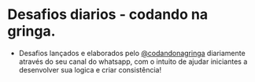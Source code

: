 # Desafios diarios - codando na gringa.
- Desafios lançados e elaborados pelo [@codandonagringa](https://www.instagram.com/codandonagringa/) diariamente através do seu canal do whatsapp, com o intuito de ajudar iniciantes a desenvolver sua logica e criar consistência!
